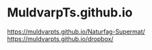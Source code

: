 # MuldvarpTs.github.io
https://muldvarpts.github.io/Naturfag-Supermat/
https://muldvarpts.github.io/dropbox/
